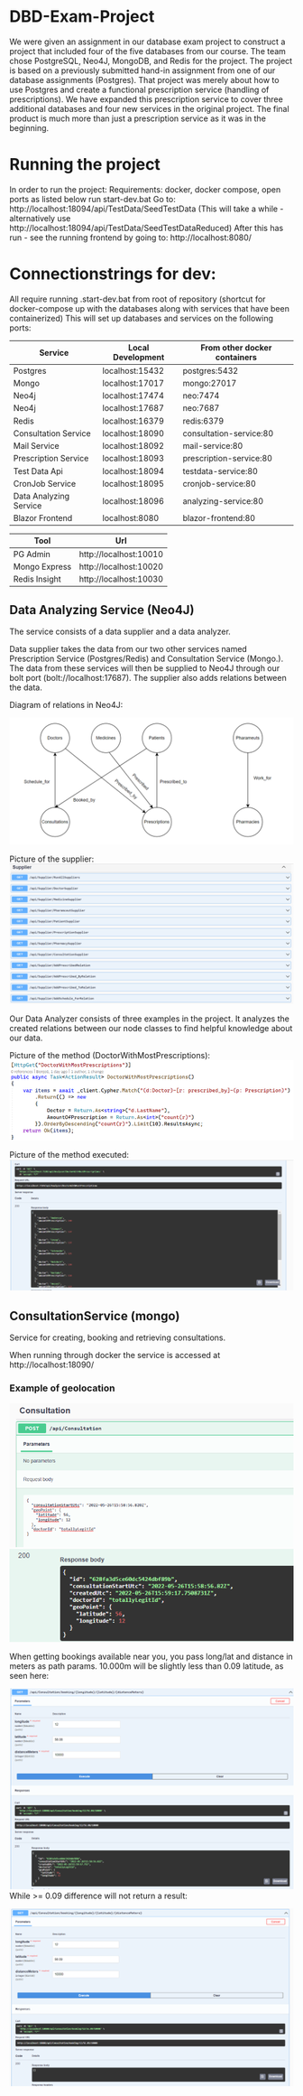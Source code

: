 # DBD-Exam-Project
We were given an assignment in our database exam project to construct a project that included four of the five databases from our course. The team chose PostgreSQL, Neo4J, MongoDB, and Redis for the project. The project is based on a previously submitted hand-in assignment from one of our database assignments (Postgres). That project was merely about how to use Postgres and create a functional prescription service (handling of prescriptions). We have expanded this prescription service to cover three additional databases and four new services in the original project. The final product is much more than just a prescription service as it was in the beginning.

# Running the project
In order to run the project:
Requirements: docker, docker compose, open ports as listed below
run start-dev.bat
Go to: http://localhost:18094/api/TestData/SeedTestData (This will take a while - alternatively use http://localhost:18094/api/TestData/SeedTestDataReduced)
After this has run - see the running frontend by going to:
http://localhost:8080/

# Connectionstrings for dev:
All require running .start-dev.bat from root of repository (shortcut for docker-compose up with the databases along with services that have been containerized)
This will set up databases and services on the following ports:

| Service  | Local Development | From other docker containers |
|----------|-------------------|------------------------------|
| Postgres                | localhost:15432   | postgres:5432           |
| Mongo                   | localhost:17017   | mongo:27017             |
| Neo4j                   | localhost:17474   | neo:7474              |
| Neo4j                   | localhost:17687   | neo:7687              |
| Redis                   | localhost:16379   | redis:6379              |
| Consultation Service    | localhost:18090   | consultation-service:80 |
| Mail Service            | localhost:18092   | mail-service:80         |
| Prescription Service    | localhost:18093   | prescription-service:80 |
| Test Data Api           | localhost:18094   | testdata-service:80     |
| CronJob Service         | localhost:18095   | cronjob-service:80      |
| Data Analyzing Service  | localhost:18096   | analyzing-service:80    |
| Blazor Frontend         | localhost:8080    | blazor-frontend:80 |

| Tool | Url |
| - | - |
| PG Admin | http://localhost:10010
| Mongo Express | http://localhost:10020
| Redis Insight | http://localhost:10030

## Data Analyzing Service (Neo4J)
The service consists of a data supplier and a data analyzer. 

Data supplier takes the data from our two other services named Prescription Service (Postgres/Redis) and Consultation Service (Mongo.). The data from these services will then be supplied to Neo4J through our bolt port (bolt://localhost:17687). The supplier also adds relations between the data. 

Diagram of relations in Neo4J:

![Diagram](/Documentation/Neo4J/DiagramofNeo4JRelations.png)

Picture of the supplier:
![Supplier](/Documentation/Neo4J/PictureofSupplier.png)

Our Data Analyzer consists of three examples in the project. It analyzes the created relations between our node classes to find helpful knowledge about our data.

Picture of the method (DoctorWithMostPrescriptions):
![Method](/Documentation/Neo4J/Pictureoftheanalyzingmethod.png)

Picture of the method executed:
![MethodExecuted](Documentation/Neo4J/PictureofMethodExecution.png)


## ConsultationService (mongo)
Service for creating, booking and retrieving consultations.

When running through docker the service is accessed at http://localhost:18090/

### Example of geolocation

![Creation](/documentation/mongo/consultationcreate.png)
![Creation Response](/documentation/mongo/consultationcreate_response.png)

When getting bookings available near you, you pass long/lat and distance in meters as path params.
10.000m will be slightly less than 0.09 latitude, as seen here:

![Success](/documentation/mongo/withinrange.png)
While >= 0.09 difference will not return a result: 

![No Result](/documentation/mongo/outsiderange.png)

